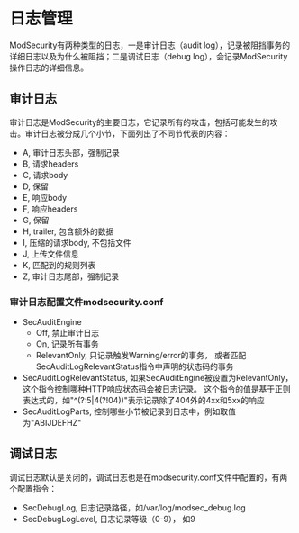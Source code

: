 # 日志管理

ModSecurity有两种类型的日志，一是审计日志（audit log），记录被阻挡事务的详细日志以及为什么被阻挡；二是调试日志（debug log），会记录ModSecurity操作日志的详细信息。

## 审计日志

审计日志是ModSecurity的主要日志，它记录所有的攻击，包括可能发生的攻击。审计日志被分成几个小节，下面列出了不同节代表的内容：

+ A, 审计日志头部，强制记录
+ B, 请求headers
+ C, 请求body
+ D, 保留
+ E, 响应body
+ F, 响应headers
+ G, 保留
+ H, trailer, 包含额外的数据
+ I, 压缩的请求body, 不包括文件
+ J, 上传文件信息
+ K, 匹配到的规则列表
+ Z, 审计日志尾部，强制记录

### 审计日志配置文件modsecurity.conf

+ SecAuditEngine
  + Off, 禁止审计日志
  + On, 记录所有事务
  + RelevantOnly, 只记录触发Warning/error的事务，
    或者匹配SecAuditLogRelevantStatus指令中声明的状态码的事务
+ SecAuditLogRelevantStatus, 如果SecAuditEngine被设置为RelevantOnly，这个指令控制哪种HTTP响应状态码会被日志记录。
  这个指令的值是基于正则表达式的，如"^(?:5|4(?!04))"表示记录除了404外的4xx和5xx的响应
+ SecAuditLogParts, 控制哪些小节被记录到日志中，例如取值为"ABIJDEFHZ"
  
## 调试日志

调试日志默认是关闭的，调试日志也是在modsecurity.conf文件中配置的，有两个配置指令：
+ SecDebugLog, 日志记录路径，如/var/log/modsec_debug.log
+ SecDebugLogLevel, 日志记录等级（0-9）， 如9

